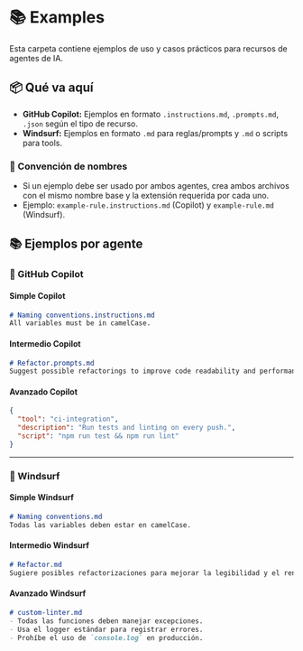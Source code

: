 # 📚 Examples

Esta carpeta contiene ejemplos de uso y casos prácticos para recursos de agentes de IA.

## 📦 Qué va aquí

- **GitHub Copilot:** Ejemplos en formato `.instructions.md`, `.prompts.md`, `.json` según el tipo de recurso.
- **Windsurf:** Ejemplos en formato `.md` para reglas/prompts y `.md` o scripts para tools.

### 📝 Convención de nombres

- Si un ejemplo debe ser usado por ambos agentes, crea ambos archivos con el mismo nombre base y la extensión requerida por cada uno.
- Ejemplo: `example-rule.instructions.md` (Copilot) y `example-rule.md` (Windsurf).

## 📚 Ejemplos por agente

### 🤖 GitHub Copilot

#### Simple Copilot

```markdown
# Naming conventions.instructions.md
All variables must be in camelCase.
```

#### Intermedio Copilot

```markdown
# Refactor.prompts.md
Suggest possible refactorings to improve code readability and performance.
```

#### Avanzado Copilot

```json
{
  "tool": "ci-integration",
  "description": "Run tests and linting on every push.",
  "script": "npm run test && npm run lint"
}
```

---

### 🌊 Windsurf

#### Simple Windsurf

```markdown
# Naming conventions.md
Todas las variables deben estar en camelCase.
```

#### Intermedio Windsurf

```markdown
# Refactor.md
Sugiere posibles refactorizaciones para mejorar la legibilidad y el rendimiento del código siguiente.
```

#### Avanzado Windsurf

```markdown
# custom-linter.md
- Todas las funciones deben manejar excepciones.
- Usa el logger estándar para registrar errores.
- Prohíbe el uso de `console.log` en producción.
```

